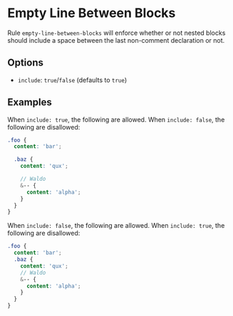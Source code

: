 # Empty Line Between Blocks

Rule `empty-line-between-blocks` will enforce whether or not nested blocks should include a space between the last non-comment declaration or not.

## Options

* `include`: `true`/`false` (defaults to `true`)

## Examples

When `include: true`, the following are allowed. When `include: false`, the following are disallowed:

```scss
.foo {
  content: 'bar';

  .baz {
    content: 'qux';

    // Waldo
    &-- {
      content: 'alpha';
    }
  }
}
```

When `include: false`, the following are allowed. When `include: true`, the following are disallowed:

```scss
.foo {
  content: 'bar';
  .baz {
    content: 'qux';
    // Waldo
    &-- {
      content: 'alpha';
    }
  }
}
```
